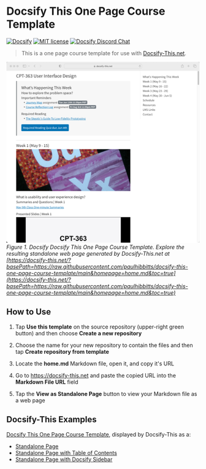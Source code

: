 # Docsify This One Page Course Template

[![Docsify](https://img.shields.io/npm/v/docsify?label=docsify)](https://docsify.js.org/)
[![MIT license](https://img.shields.io/badge/License-MIT-blue.svg)](https://github.com/hibbitts-design/docsify-open-course-starter-kit/blob/main/LICENSE)
<a href="https://discord.gg/zT8eS8ZG">
    <img src="https://img.shields.io/badge/chat-on%20discord-7289DA.svg" alt="Docsify Discord Chat" />
</a>

> This is a one page course template for use with [Docsify-This.net](https://docsify-this.net/#/).

![ Docsify Docsify This One Page Course Template](screenshot.png)
_Figure 1. Docsify Docsify This One Page Course Template. Explore the resulting standalone web page generated by Docsify-This.net at [https://docsify-this.net/?basePath=https://raw.githubusercontent.com/paulhibbitts/docsify-this-one-page-course-template/main&homepage=home.md&toc=true](https://docsify-this.net/?basePath=https://raw.githubusercontent.com/paulhibbitts/docsify-this-one-page-course-template/main&homepage=home.md&toc=true)_

How to Use
---

1. Tap **Use this template** on the source repository (upper-right green button) and then choose **Create a new repository**

2. Choose the name for your new repository to contain the files and then tap **Create repository from template**

3. Locate the **home.md** Markdown file, open it, and copy it's URL

4. Go to https://docsify-this.net and paste the copied URL into the **Markdown File URL** field

5. Tap the **View as Standalone Page** button to view your Markdown file as a web page

Docsify-This Examples
---

[Docsify This One Page Course Template](https://github.com/paulhibbitts/docsify-this-one-page-course/blob/main/home.md), displayed by Docsify-This as a:  
* [Standalone Page](https://docsify-this.net/?basePath=https://raw.githubusercontent.com/paulhibbitts/docsify-this-one-page-course/main&homepage=home.md "Docsify This One Page Course")  
* [Standalone Page with Table of Contents](https://docsify-this.net/?basePath=https://raw.githubusercontent.com/paulhibbitts/docsify-this-one-page-course/main&homepage=home.md&toc=true "Docsify This One Page Course")
* [Standalone Page with Docsify Sidebar](https://docsify-this.net/?basePath=https://raw.githubusercontent.com/paulhibbitts/docsify-this-one-page-course/main&homepage=home.md&sidebar=true "Docsify This One Page Course")
